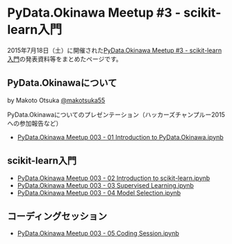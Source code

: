 # PyData.Okinawa Meetup #3 - scikit-learn入門

2015年7月18日（土）に開催された[PyData.Okinawa Meetup #3 - scikit-learn入門](http://pydataokinawa.connpass.com/event/17652/)の発表資料等をまとめたページです。

## PyData.Okinawaについて

by Makoto Otsuka [@makotsuka55](https://twitter.com/makotsuka55)

PyData.Okinawaについてのプレゼンテーション（ハッカーズチャンプルー2015への参加報告など）

- [PyData.Okinawa Meetup 003 - 01 Introduction to PyData.Okinawa.ipynb](https://github.com/PyDataOkinawa/meetup003/blob/master/PyData.Okinawa%20Meetup%20003%20-%2001%20Introduction%20to%20PyData.Okinawa.ipynb)

## scikit-learn入門

- [PyData.Okinawa Meetup 003 - 02 Introduction to scikit-learn.ipynb](https://github.com/PyDataOkinawa/meetup003/blob/master/PyData.Okinawa%20Meetup%20003%20-%2002%20Introduction%20to%20scikit-learn.ipynb)
- [PyData.Okinawa Meetup 003 - 03 Supervised Learning.ipynb](https://github.com/PyDataOkinawa/meetup003/blob/master/PyData.Okinawa%20Meetup%20003%20-%2003%20Supervised%20Learning.ipynb)
- [PyData.Okinawa Meetup 003 - 04 Model Selection.ipynb](https://github.com/PyDataOkinawa/meetup003/blob/master/PyData.Okinawa%20Meetup%20003%20-%2004%20Model%20Selection.ipynb)

## コーディングセッション

- [PyData.Okinawa Meetup 003 - 05 Coding Session.ipynb](https://github.com/PyDataOkinawa/meetup003/blob/master/PyData.Okinawa%20Meetup%20003%20-%2005%20Coding%20Session.ipynb)